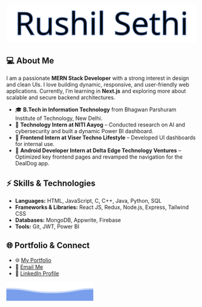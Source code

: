 ![Rushil Sethi](https://github.com/RushilSethi/RushilSethi/blob/main/animated_name.svg)

## 💻 About Me

I am a passionate **MERN Stack Developer** with a strong interest in design and clean UIs. I love building dynamic, responsive, and user-friendly web applications. Currently, I’m learning in **Next.js** and exploring more about scalable and secure backend architectures.

- 🎓 **B.Tech in Information Technology** from Bhagwan Parshuram Institute of Technology, New Delhi.
- 🏢 **Technology Intern at NITI Aayog** – Conducted research on AI and cybersecurity and built a dynamic Power BI dashboard.
- 📱 **Frontend Intern at Viser Techno Lifestyle** – Developed UI dashboards for internal use.
- 📲 **Android Developer Intern at Delta Edge Technology Ventures** – Optimized key frontend pages and revamped the navigation for the DealDog app.

## ⚡ Skills & Technologies

- **Languages:** HTML, JavaScript, C, C++, Java, Python, SQL
- **Frameworks & Libraries:** React JS, Redux, Node.js, Express, Tailwind CSS
- **Databases:** MongoDB, Appwrite, Firebase
- **Tools:** Git, JWT, Power BI

## 🌐 Portfolio & Connect

- 🌐 [My Portfolio](https://rushil-sethi.netlify.app/)
- 💌 [Email Me](mailto:rushilsethi333@gmail.com)
- 💼 [LinkedIn Profile](https://www.linkedin.com/in/rushil-sethi-3aa3a1217/)

![Rushil Sethi](https://github.com/RushilSethi/RushilSethi/blob/main/bottom_header.svg)

